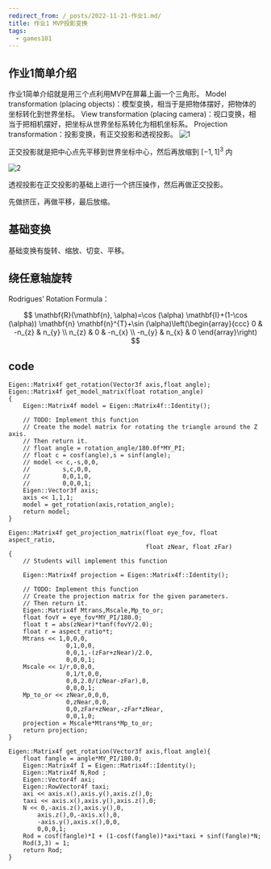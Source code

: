 ```yaml
---
redirect_from: /_posts/2022-11-21-作业1.md/
title: 作业1 MVP投影变换
tags:
  - games101
---
```

## 作业1简单介绍
作业1简单介绍就是用三个点利用MVP在屏幕上画一个三角形。
Model transformation (placing objects)：模型变换，相当于是把物体摆好，把物体的坐标转化到世界坐标。
View transformation (placing camera)：视口变换，相当于把相机摆好，把坐标从世界坐标系转化为相机坐标系。
Projection transformation：投影变换，有正交投影和透视投影。
![1](https://cdn.jsdelivr.net/gh/wenqiangye/yesky_image@main/img/%E6%AD%A3%E4%BA%A4%E5%8F%98%E6%8D%A2.png)

 正交投影就是把中心点先平移到世界坐标中心，然后再放缩到 $[-1,1]^3$ 内
 
![2](https://cdn.jsdelivr.net/gh/wenqiangye/yesky_image@main/img/202211211120689.png)

透视投影在正交投影的基础上进行一个挤压操作，然后再做正交投影。

先做挤压，再做平移，最后放缩。

## 基础变换
基础变换有旋转、缩放、切变、平移。
## 绕任意轴旋转
Rodrigues’ Rotation Formula：

$$
\mathbf{R}(\mathbf{n}, \alpha)=\cos (\alpha) \mathbf{I}+(1-\cos (\alpha)) \mathbf{n} \mathbf{n}^{T}+\sin (\alpha)\left(\begin{array}{ccc} 0 & -n_{z} & n_{y} \\ n_{z} & 0 & -n_{x} \\ -n_{y} & n_{x} & 0 \end{array}\right)
$$

## code
```
Eigen::Matrix4f get_rotation(Vector3f axis,float angle);
Eigen::Matrix4f get_model_matrix(float rotation_angle)
{
    Eigen::Matrix4f model = Eigen::Matrix4f::Identity();

    // TODO: Implement this function
    // Create the model matrix for rotating the triangle around the Z axis.
    // Then return it.
    // float angle = rotation_angle/180.0f*MY_PI;
    // float c = cosf(angle),s = sinf(angle);
    // model << c,-s,0,0,
    //         s,c,0,0,
    //         0,0,1,0,
    //         0,0,0,1;
    Eigen::Vector3f axis;
    axis << 1,1,1;
    model = get_rotation(axis,rotation_angle);
    return model;
}

Eigen::Matrix4f get_projection_matrix(float eye_fov, float aspect_ratio,
                                      float zNear, float zFar)
{
    // Students will implement this function

    Eigen::Matrix4f projection = Eigen::Matrix4f::Identity();

    // TODO: Implement this function
    // Create the projection matrix for the given parameters.
    // Then return it.
    Eigen::Matrix4f Mtrans,Mscale,Mp_to_or;
    float fovY = eye_fov*MY_PI/180.0;
    float t = abs(zNear)*tanf(fovY/2.0);
    float r = aspect_ratio*t;
    Mtrans << 1,0,0,0,
                0,1,0,0,
                0,0,1,-(zFar+zNear)/2.0,
                0,0,0,1;
    Mscale << 1/r,0,0,0,
                0,1/t,0,0,
                0,0,2.0/(zNear-zFar),0,
                0,0,0,1;
    Mp_to_or << zNear,0,0,0,
                0,zNear,0,0,
                0,0,zFar+zNear,-zFar*zNear,
                0,0,1,0;
    projection = Mscale*Mtrans*Mp_to_or;
    return projection;
}

Eigen::Matrix4f get_rotation(Vector3f axis,float angle){
    float fangle = angle*MY_PI/180.0;
    Eigen::Matrix4f I = Eigen::Matrix4f::Identity();
    Eigen::Matrix4f N,Rod ;
    Eigen::Vector4f axi;
    Eigen::RowVector4f taxi;
    axi << axis.x(),axis.y(),axis.z(),0;
    taxi << axis.x(),axis.y(),axis.z(),0;
    N << 0,-axis.z(),axis.y(),0,
        axis.z(),0,-axis.x(),0,
        -axis.y(),axis.x(),0,0,
        0,0,0,1;
    Rod = cosf(fangle)*I + (1-cosf(fangle))*axi*taxi + sinf(fangle)*N;
    Rod(3,3) = 1;
    return Rod; 
}
```




